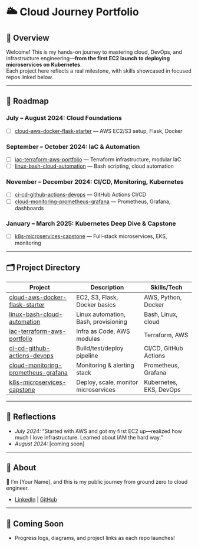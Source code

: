 # 🌥️ Cloud Journey Portfolio

## 🚀 Overview

Welcome! This is my hands-on journey to mastering cloud, DevOps, and infrastructure engineering—**from the first EC2 launch to deploying microservices on Kubernetes**.  
Each project here reflects a real milestone, with skills showcased in focused repos linked below.

---

## 📅 Roadmap

### **July – August 2024: Cloud Foundations**
- [ ] [cloud-aws-docker-flask-starter](#) — AWS EC2/S3 setup, Flask, Docker

### **September – October 2024: IaC & Automation**
- [ ] [iac-terraform-aws-portfolio](#) — Terraform infrastructure, modular IaC
- [ ] [linux-bash-cloud-automation](#) — Bash scripting, cloud automation

### **November – December 2024: CI/CD, Monitoring, Kubernetes**
- [ ] [ci-cd-github-actions-devops](#) — GitHub Actions CI/CD
- [ ] [cloud-monitoring-prometheus-grafana](#) — Prometheus, Grafana, dashboards

### **January – March 2025: Kubernetes Deep Dive & Capstone**
- [ ] [k8s-microservices-capstone](#) — Full-stack microservices, EKS, monitoring

---

## 🗂️ Project Directory

| Project | Description | Skills/Tech |
|---------|-------------|-------------|
| [cloud-aws-docker-flask-starter](#) | EC2, S3, Flask, Docker basics | AWS, Python, Docker |
| [linux-bash-cloud-automation](#) | Linux automation, Bash, provisioning | Bash, Linux, cloud |
| [iac-terraform-aws-portfolio](#) | Infra as Code, AWS modules | Terraform, AWS |
| [ci-cd-github-actions-devops](#) | Build/test/deploy pipeline | CI/CD, GitHub Actions |
| [cloud-monitoring-prometheus-grafana](#) | Monitoring & alerting stack | Prometheus, Grafana |
| [k8s-microservices-capstone](#) | Deploy, scale, monitor microservices | Kubernetes, EKS, DevOps |

---

## 📖 Reflections

- *July 2024:* “Started with AWS and got my first EC2 up—realized how much I love infrastructure. Learned about IAM the hard way.”
- *August 2024:* [coming soon]

---

## 📝 About

👋 I’m [Your Name], and this is my public journey from ground zero to cloud engineer.  
- [LinkedIn](your-link) | [GitHub](your-link)

---

## 🏁 Coming Soon

- Progress logs, diagrams, and project links as each repo launches!
